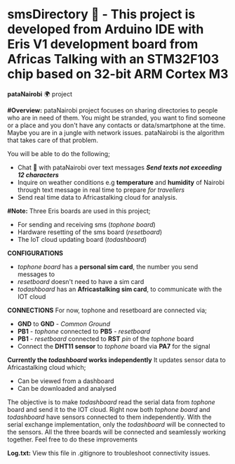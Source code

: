 # smsDirectory :compass: - This project is developed from Arduino IDE with Eris V1 development board from Africas Talking with an STM32F103 chip based on 32-bit ARM Cortex M3
__pataNairobi__ :earth_africa: project

__#Overview:__
pataNairobi project focuses on sharing directories to people who are in need of them.
You might be stranded, you want to find someone or a place and you don't have any contacts or data/smartphone at the time. 
Maybe you are in a jungle with network issues. pataNairobi is the algorithm that takes care of that problem.

You will be able to do the following; 
* Chat :speech_balloon: with pataNairobi over text messages __*Send texts not exceeding 12 characters*__ 
* Inquire on weather conditions e.g __temperature__ and __humidity__ of Nairobi through text message in real time to prepare _for travellers_ 
* Send real time data to Africastalking cloud for analysis.

__#Note:__
Three Eris boards are used in this project; 
* For sending and receiving sms (_tophone board_) 
* Hardware resetting of the sms board (_resetboard_) 
* The IoT cloud updating board (_todashboard_)

__CONFIGURATIONS__
* _tophone board_ has a __personal sim card__, the number you send messages to
* _resetboard_ doesn't need to have a sim card
* _todashboard_ has an __Africastalking sim card__, to communicate with the IOT cloud

__CONNECTIONS__
For now, tophone and resetboard are connected via;
* __GND__ to __GND__ - _Common Ground_
* __PB1__ - _tophone_ connected to __PB5__ - _resetboard_
* __PB1__ - _resetboard_ connected to __RST__ _pin_ of the _tophone_ board 
* Connect the __DHT11 sensor__ to _tophone_ board via __PA7__ for the signal

__Currently the _todashboard_ works independently__
It updates sensor data to Africastalking cloud which;
* Can be viewed from a dashboard
* Can be downloaded and analysed

The objective is to make _todashboard_ read the serial data from _tophone_ board and send it to the IOT cloud.
Right now both _tophone board_ and _todashboard_ have sensors connected to them independently. 
With the serial exchange implementation, only the _todashboard_ will be connected to the sensors.
All the three boards will be connected and seamlessly working together. Feel free to do these improvements

__Log.txt:__ View this file in .gitignore to troubleshoot connectivity issues.



